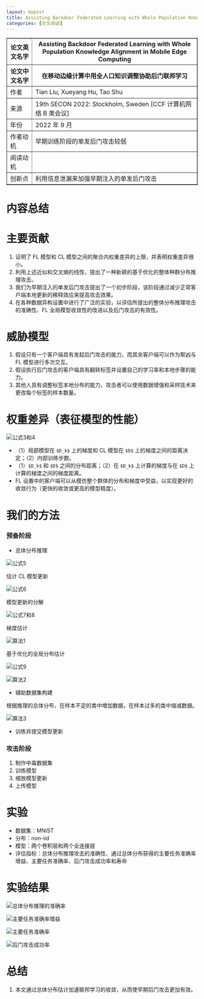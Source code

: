 ```yaml
---
layout: mypost
title: Assisting Backdoor Federated Learning with Whole Population Knowledge Alignment in Mobile Edge Computing
categories: [论文阅读]
---
```


<table border="1">
    <tr>
        <th>论文英文名字</th>
        <th>Assisting Backdoor Federated Learning with Whole Population Knowledge Alignment in Mobile Edge Computing</th>
    </tr>
    <tr>
        <th>论文中文名字</th>
        <th>在移动边缘计算中用全人口知识调整协助后门联邦学习</th>
    </tr>
    <tr>
        <td>作者</td>
        <td>Tian Liu, Xueyang Hu, Tao Shu</td>
    </tr>
    <tr>
        <td>来源</td>
        <td>19th SECON 2022: Stockholm, Sweden [CCF 计算机网络 B 类会议]</td>
    </tr>
    <tr>
        <td>年份</td>
        <td>2022 年 9 月</td>
    </tr>
    <tr>
        <td>作者动机</td>
        <td>早期训练阶段的单发后门攻击较弱</td>
    </tr>
    <tr>
        <td>阅读动机</td>
        <td></td>
    </tr>
    <tr>
        <td>创新点</td>
        <td>利用信息泄漏来加强早期注入的单发后门攻击</td>
    </tr>
</table>

# 内容总结

# 主要贡献

1. 证明了 FL 模型和 CL 模型之间的聚合内权重差异的上限，并表明权重差异很小。
2. 利用上述近似和交叉熵的线性，提出了一种新颖的基于优化的整体种群分布推理攻击。
3. 我们为早期注入的单发后门攻击提出了一个初步阶段，该阶段通过减少正常客户端本地更新的稀释效应来提高攻击效果。
4. 在各种数据异构设置中进行了广泛的实验，以评估所提出的整体分布推理攻击的准确性、FL 全局模型收敛性的改进以及后门攻击的有效性。

# 威胁模型

1. 假设只有一个客户端具有发起后门攻击的能力，而其余客户端可以作为帮凶与 FL 模型进行多次交互。
2. 假设执行后门攻击的客户端具有翻转标签并设置自己的学习率和本地步骤的能力。
3. 其他人具有调整标签本地分布的能力，攻击者可以使用数据增强和采样技术来更改每个标签的样本数量。

# 权重差异（表征模型的性能）

![公式3和4](公式3和4.png)

+ （1）局部模型在 `$D_k$` 上的梯度和 CL 模型在 `$D$` 上的梯度之间的距离决定；（2）内部训练步数。
+ （1）`$D_k$` 和 `$D$` 之间的分布距离；（2）在 `$D_k$` 上计算的梯度与在 `$D$` 上计算的梯度之间的梯度距离。
+ FL 设置中的客户端可以从模仿整个群体的分布和梯度中受益，以实现更好的收敛行为（更快的收敛或更高的模型精度）。

# 我们的方法

### 预备阶段

+ 总体分布推理

![公式5](公式5.png)

估计 CL 模型更新

![公式6](公式6.png)

模型更新的分解

![公式7和8](公式7和8.png)

梯度估计

![算法1](算法1.png)

基于优化的全局分布估计

![公式9](公式9.png)

![算法2](算法2.png)

+ 辅助数据集构建

根据推理的总体分布，在样本不足的类中增加数据，在样本过多的类中缩减数据。

![算法3](算法3.png)

+ 训练并提交模型更新

### 攻击阶段

1. 制作中毒数据集
2. 训练模型
3. 缩放模型更新
4. 上传模型

# 实验

+ 数据集：MNIST
+ 分布：non-iid
+ 模型：两个卷积层和两个全连接层
+ 评估指标：总体分布推理攻击的准确性、通过总体分布获得的主要任务准确率增益、主要任务准确率、后门攻击成功率和寿命

# 实验结果

![总体分布推理的准确率](总体分布推理的准确率.png)

![主要任务准确率增益](主要任务准确率增益.png)

![主要任务准确率](主要任务准确率.png)

![后门攻击成功率](后门攻击成功率.png)

# 总结

1. 本文通过总体分布估计加速联邦学习的收敛，从而使早期后门攻击更加有效。